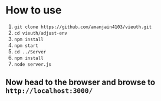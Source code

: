 # How to use
1. ```git clone https://github.com/amanjain4103/vieuth.git```
1. ```cd vieuth/adjust-env```
1. ```npm install```
1. ```npm start```
1. ```cd ../Server```
1. ```npm install```
1. ```node server.js```

## Now head to the browser and browse to  ```http://localhost:3000/```
